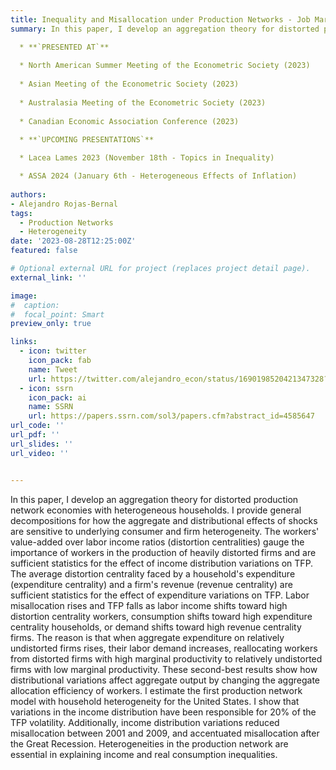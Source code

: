 ```yaml
---
title: Inequality and Misallocation under Production Networks - Job Market Paper
summary: In this paper, I develop an aggregation theory for distorted production network economies with heterogeneous households. I provide general decompositions for how the aggregate and distributional effects of shocks are sensitive to underlying consumer and firm heterogeneity. The workers' value-added over labor income ratios (distortion centralities) gauge the importance of workers in the production of heavily distorted firms and are sufficient statistics for the effect of income distribution variations on TFP. The average distortion centrality faced by a household's expenditure (expenditure centrality) and a firm's revenue (revenue centrality) are sufficient statistics for the effect of expenditure variations on TFP. Labor misallocation rises and TFP falls as labor income shifts toward high distortion centrality workers, consumption shifts toward high expenditure centrality households, or demand shifts toward high revenue centrality firms. The reason is that when aggregate expenditure on relatively undistorted firms rises, their labor demand increases, reallocating workers from distorted firms with high marginal productivity to relatively undistorted firms with low marginal productivity. These second-best results show how distributional variations affect aggregate output by changing the aggregate allocation efficiency of workers. I estimate the first production network model with household heterogeneity for the United States. I show that variations in the income distribution have been responsible for 20% of the TFP volatility. Additionally, income distribution variations reduced misallocation between 2001 and 2009, and accentuated misallocation after the Great Recession. Heterogeneities in the production network are essential in explaining income and real consumption inequalities. 

  * **`PRESENTED AT`**
    
  * North American Summer Meeting of the Econometric Society (2023)
    
  * Asian Meeting of the Econometric Society (2023)
    
  * Australasia Meeting of the Econometric Society (2023)
    
  * Canadian Economic Association Conference (2023)

  * **`UPCOMING PRESENTATIONS`**
    
  * Lacea Lames 2023 (November 18th - Topics in Inequality)

  * ASSA 2024 (January 6th - Heterogeneous Effects of Inflation)
      
authors:
- Alejandro Rojas-Bernal
tags:
  - Production Networks
  - Heterogeneity
date: '2023-08-28T12:25:00Z'
featured: false

# Optional external URL for project (replaces project detail page).
external_link: ''

image:
#  caption: 
#  focal_point: Smart
preview_only: true

links:
  - icon: twitter
    icon_pack: fab
    name: Tweet
    url: https://twitter.com/alejandro_econ/status/1690198520421347328?s=20
  - icon: ssrn
    icon_pack: ai
    name: SSRN
    url: https://papers.ssrn.com/sol3/papers.cfm?abstract_id=4585647
url_code: ''
url_pdf: ''
url_slides: ''
url_video: ''


---
```


In this paper, I develop an aggregation theory for distorted production network economies with heterogeneous households. I provide general decompositions for how the aggregate and distributional effects of shocks are sensitive to underlying consumer and firm heterogeneity. The workers' value-added over labor income ratios (distortion centralities) gauge the importance of workers in the production of heavily distorted firms and are sufficient statistics for the effect of income distribution variations on TFP. The average distortion centrality faced by a household's expenditure (expenditure centrality) and a firm's revenue (revenue centrality) are sufficient statistics for the effect of expenditure variations on TFP. Labor misallocation rises and TFP falls as labor income shifts toward high distortion centrality workers, consumption shifts toward high expenditure centrality households, or demand shifts toward high revenue centrality firms. The reason is that when aggregate expenditure on relatively undistorted firms rises, their labor demand increases, reallocating workers from distorted firms with high marginal productivity to relatively undistorted firms with low marginal productivity. These second-best results show how distributional variations affect aggregate output by changing the aggregate allocation efficiency of workers. I estimate the first production network model with household heterogeneity for the United States. I show that variations in the income distribution have been responsible for 20% of the TFP volatility. Additionally, income distribution variations reduced misallocation between 2001 and 2009, and accentuated misallocation after the Great Recession. Heterogeneities in the production network are essential in explaining income and real consumption inequalities. 
